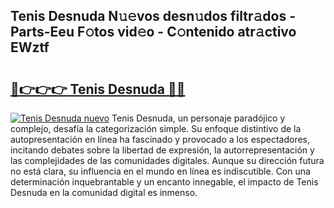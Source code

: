## Tenis Desnuda N𝚞𝚎vos desn𝚞dos filtr𝚊dos - Parts-Eeu F𝚘tos vid𝚎o - C𝚘ntenido atr𝚊ctivo EWztf

# <h2><a href="http://mb11apv.tromn.icu/?c=Tenis+Desnuda">🔗👉👉👉 Tenis Desnuda 🔗🔗</a></h2>

[![Tenis Desnuda nuevo](https://i.imgur.com/pEAQMta.gif)](http://mb11apv.tromn.icu/?c=Tenis+Desnuda)
Tenis Desnuda, un personaje paradójico y complejo, desafía la categorización simple. Su enfoque distintivo de la autopresentación en línea ha fascinado y provocado a los espectadores, incitando debates sobre la libertad de expresión, la autorrepresentación y las complejidades de las comunidades digitales. Aunque su dirección futura no está clara, su influencia en el mundo en línea es indiscutible. Con una determinación inquebrantable y un encanto innegable, el impacto de Tenis Desnuda en la comunidad digital es inmenso.
